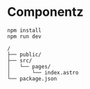 # Componentz

```Coando a seguir
npm install
npm run dev
```

```text
/
├── public/
├── src/
│   └── pages/
│       └── index.astro
└── package.json
```
